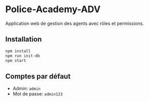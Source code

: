 # Police-Academy-ADV

Application web de gestion des agents avec rôles et permissions.

## Installation
```bash
npm install
npm run init-db
npm start
```

## Comptes par défaut
- Admin: `admin`
- Mot de passe: `admin123`
